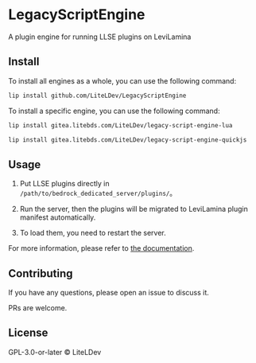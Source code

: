 # LegacyScriptEngine

A plugin engine for running LLSE plugins on LeviLamina

## Install

To install all engines as a whole, you can use the following command:

```sh
lip install github.com/LiteLDev/LegacyScriptEngine
```

To install a specific engine, you can use the following command:

```sh
lip install gitea.litebds.com/LiteLDev/legacy-script-engine-lua

lip install gitea.litebds.com/LiteLDev/legacy-script-engine-quickjs
```

## Usage

1. Put LLSE plugins directly in `/path/to/bedrock_dedicated_server/plugins/`。

2. Run the server, then the plugins will be migrated to LeviLamina plugin manifest automatically.

3. To load them, you need to restart the server.

For more information, please refer to [the documentation](https://lse.liteldev.com).

## Contributing

If you have any questions, please open an issue to discuss it.

PRs are welcome.

## License

GPL-3.0-or-later © LiteLDev
